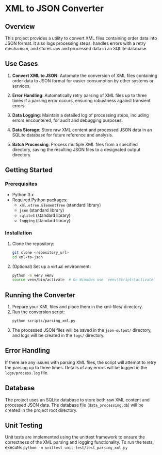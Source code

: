 # XML to JSON Converter

## Overview
This project provides a utility to convert XML files containing order data into JSON format. It also logs processing steps, handles errors with a retry mechanism, and stores raw and processed data in an SQLite database.

## Use Cases
1. **Convert XML to JSON**: Automate the conversion of XML files containing order data to JSON format for easier consumption by other systems or services.
  
2. **Error Handling**: Automatically retry parsing of XML files up to three times if a parsing error occurs, ensuring robustness against transient errors.

3. **Data Logging**: Maintain a detailed log of processing steps, including errors encountered, for audit and debugging purposes.

4. **Data Storage**: Store raw XML content and processed JSON data in an SQLite database for future reference and analysis.

5. **Batch Processing**: Process multiple XML files from a specified directory, saving the resulting JSON files to a designated output directory.

## Getting Started

### Prerequisites
- Python 3.x
- Required Python packages:
  - `xml.etree.ElementTree` (standard library)
  - `json` (standard library)
  - `sqlite3` (standard library)
  - `logging` (standard library)

### Installation
1. Clone the repository:
   ```bash
   git clone <repository_url>
   cd xml-to-json
2. (Optional) Set up a virtual environment:

   ```bash
   python -m venv venv
   source venv/bin/activate  # On Windows use `venv\Scripts\activate`

## Running the Converter
1. Prepare your XML files and place them in the xml-files/ directory.
2. Run the conversion script:
      ```bash
      python scripts/parsing_xml.py
3. The processed JSON files will be saved in the ```json-output/``` directory, and logs will be created in the ```logs/``` directory.

## Error Handling
If there are any issues with parsing XML files, the script will attempt to retry the parsing up to three times. Details of any errors will be logged in the ```logs/process.log``` file.

## Database
The project uses an SQLite database to store both raw XML content and processed JSON data.
The database file (```data_processing.db```) will be created in the project root directory.
## Unit Testing
Unit tests are implemented using the unittest framework to ensure the correctness of the XML parsing and logging functionality.
To run the tests, execute:
      ```python -m unittest unit-test/test_parsing_xml.py ```
